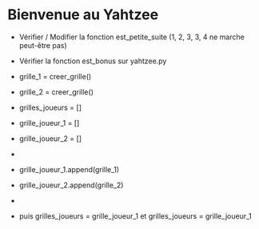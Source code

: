 # Bienvenue au Yahtzee

- Vérifier / Modifier la fonction est_petite_suite (1, 2, 3, 3, 4 ne marche peut-être pas)
- Vérifier la fonction est_bonus sur yahtzee.py

- grille_1 = creer_grille()
- grille_2 = creer_grille()
- grilles_joueurs = []
- grille_joueur_1 = []
- grille_joueur_2 = []
- 
- grille_joueur_1.append(grille_1)
- grille_joueur_2.append(grille_2)
-
- puis grilles_joueurs = grille_joueur_1 et grilles_joueurs = grille_joueur_1
